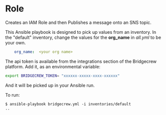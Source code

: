 # Role

Creates an IAM Role and then Publishes a message onto an SNS topic.

This Ansible playbook is designed to pick up values from an inventory.
In the "default" inventory, change the values for the **org_name**
in *all.yml* to be your own.

```yaml
    org_name:  <your org name>
```

The api token is available from the integrations section of the Bridgecrew platform.
Add it, as an environmental variable:

```bash
export BRIDGECREW_TOKEN= "xxxxxx-xxxxx-xxxx-xxxxxx"
```
And it will be picked up in your Ansible run.

To run:

```shell
$ ansible-playbook bridgecrew.yml -i inventories/default
..
```
